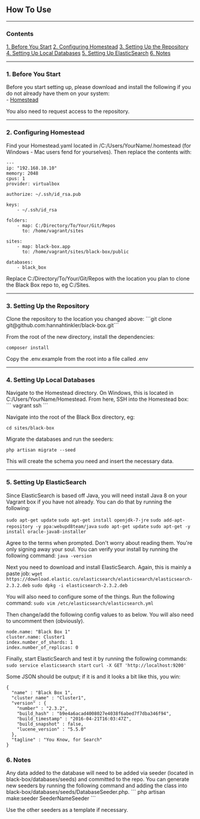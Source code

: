 <h2>How To Use</h2>  

<hr>

<h3>Contents</h3>
<a href="#section1">1. Before You Start</a>  
<a href="#section2">2. Configuring Homestead</a>  
<a href="#section3">3. Setting Up the Repository</a>  
<a href="#section4">4. Setting Up Local Databases</a> 
<a href="#section5">5. Setting Up ElasticSearch</a> 
<a href="#section6">6. Notes</a> 

<hr>

<h3 id="section1">1. Before You Start</h3>
Before you start setting up, please download and install the following if you do not already have them on your system:<br />
- <a href="https://laravel.com/docs/5.2/homestead">Homestead</a><br />

You also need to request access to the repository.

<hr>

<h3 id="section2">2. Configuring Homestead</h3>
Find your Homestead.yaml located in /C:/Users/YourName/.homestead (for Windows - Mac users fend for yourselves). Then replace the contents with:

```
---
ip: "192.168.10.10"
memory: 2048
cpus: 1
provider: virtualbox

authorize: ~/.ssh/id_rsa.pub

keys:
    - ~/.ssh/id_rsa

folders:
    - map: C:/Directory/To/Your/Git/Repos
      to: /home/vagrant/sites

sites:
    - map: black-box.app
      to: /home/vagrant/sites/black-box/public

databases:
    - black_box

```

Replace C:/Directory/To/Your/Git/Repos with the location you plan to clone the Black Box repo to, eg C:/Sites.

<hr>

<h3 id="section3">3. Setting Up the Repository</h3>
Clone the repository to the location you changed above:
```git clone git@github.com:hannahtinkler/black-box.git```

From the root of the new directory, install the dependencies:
```
composer install
```

Copy the .env.example from the root into a file called .env

<hr>

<h3 id="section4">4. Setting Up Local Databases</h3>
Navigate to the Homestead directory. On Windows, this is located in C:/Users/YourName/Homestead. From here, SSH into the Homestead box:
```
vagrant ssh
```

Navigate into the root of the Black Box directory, eg:
```
cd sites/black-box
```

Migrate the databases and run the seeders:
```
php artisan migrate --seed
```

This will create the schema you need and insert the necessary data.

<hr>

<h3 id="section5">5. Setting Up ElasticSearch</h3>

Since ElasticSearch is based off Java, you will need install Java 8 on your Vagrant box if you have not already. You can do that by running the following:

```sudo apt-get update```
```sudo apt-get install openjdk-7-jre```
```sudo add-apt-repository -y ppa:webupd8team/java```
```sudo apt-get update```
```sudo apt-get -y install oracle-java8-installer```

Agree to the terms when prompted. Don't worry about reading them. You're only signing away your soul. You can verify your install by running the following command:
```java -version```

Next you need to download and install ElasticSearch. Again, this is mainly a paste job:
```wget https://download.elastic.co/elasticsearch/elasticsearch/elasticsearch-2.3.2.deb```
```sudo dpkg -i elasticsearch-2.3.2.deb```

You will also need to configure some of the things. Run the following command:
```sudo vim /etc/elasticsearch/elasticsearch.yml```

Then change/add the following config values to as below. You will also need to uncomment then (obviously).
```
node.name: "Black Box 1"
cluster.name: Cluster1
index.number_of_shards: 1
index.number_of_replicas: 0
```

Finally, start ElasticSearch and test it by running the following commands:
```sudo service elasticsearch start```
```curl -X GET 'http://localhost:9200'```

Some JSON should be output; if it is and it looks a bit like this, you win:
```
{
  "name" : "Black Box 1",
  "cluster_name" : "Cluster1",
  "version" : {
    "number" : "2.3.2",
    "build_hash" : "b9e4a6acad4008027e4038f6abed7f7dba346f94",
    "build_timestamp" : "2016-04-21T16:03:47Z",
    "build_snapshot" : false,
    "lucene_version" : "5.5.0"
  },
  "tagline" : "You Know, for Search"
}
```

<h3 id="section6">6. Notes</h3>
Any data added to the database will need to be added via seeder (located in black-box/databases/seeds) and committed to the repo. You can generate new seeders by running the following command and adding the class into black-box/databases/seeds/DatabaseSeeder.php.
```
php artisan make:seeder SeederNameSeeder
```

Use the other seeders as a template if necessary.
